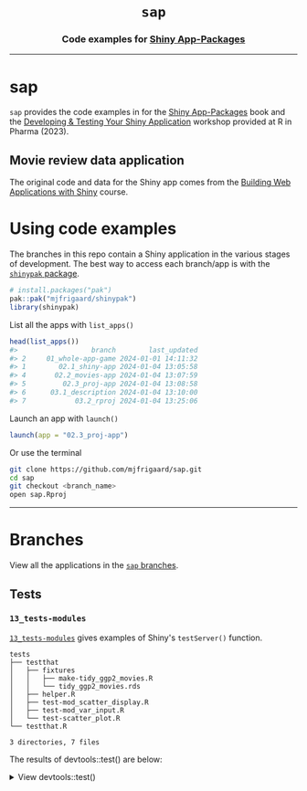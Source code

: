 <h1 align="center"> <code><strong>sap</strong></code> </h1>
<h3 align="center"> Code examples for <a href="https://mjfrigaard.github.io/shiny-app-pkgs/"> Shiny App-Packages </a> </h3>
<hr>

# sap

`sap` provides the code examples in for the [Shiny App-Packages](https://mjfrigaard.github.io/shiny-app-pkgs/) book and the [Developing & Testing Your Shiny Application](https://mjfrigaard.github.io/dev-test-shiny/) workshop provided at R in Pharma (2023).

## Movie review data application

The original code and data for the Shiny app comes from the [Building Web Applications with Shiny](https://rstudio-education.github.io/shiny-course/) course.

# Using code examples

The branches in this repo contain a Shiny application in the various stages of development. The best way to access each branch/app is with the [`shinypak` package](https://mjfrigaard.github.io/shinypak/). 

```r
# install.packages("pak")
pak::pak("mjfrigaard/shinypak")
library(shinypak)
```

List all the apps with `list_apps()`


```r
head(list_apps())
#>                  branch        last_updated
#> 2     01_whole-app-game 2024-01-01 14:11:32
#> 1        02.1_shiny-app 2024-01-04 13:05:58
#> 4       02.2_movies-app 2024-01-04 13:07:59
#> 5         02.3_proj-app 2024-01-04 13:08:58
#> 6      03.1_description 2024-01-04 13:10:00
#> 7            03.2_rproj 2024-01-04 13:25:06
```

Launch an app with `launch()`

```r
launch(app = "02.3_proj-app")
```

Or use the terminal

``` bash
git clone https://github.com/mjfrigaard/sap.git
cd sap
git checkout <branch_name>
open sap.Rproj
```

------------------------------------------------------------------------

# Branches

View all the applications in the [`sap` branches](https://github.com/mjfrigaard/sap/branches/all).

## Tests 

### `13_tests-modules`

[`13_tests-modules`](https://github.com/mjfrigaard/sap/tree/13_tests-modules) gives examples of Shiny's `testServer()` function.

```
tests
├── testthat
│   ├── fixtures
│   │   ├── make-tidy_ggp2_movies.R
│   │   └── tidy_ggp2_movies.rds
│   ├── helper.R
│   ├── test-mod_scatter_display.R
│   ├── test-mod_var_input.R
│   └── test-scatter_plot.R
└── testthat.R

3 directories, 7 files
```

The results of devtools::test() are below: 

<details> 
<summary>View devtools::test()</summary>
```
==> devtools::test()

ℹ Testing sap
✔ | F W  S  OK | Context
Loading required package: shiny
⠏ |          0 | mod_scatter_display                                                    
INFO [2024-09-03 23:07:41] [ START display = selected_vars initial values]
⠋ |          1 | mod_scatter_display                                                    
INFO [2024-09-03 23:07:41] [ END display = selected_vars initial values]
INFO [2024-09-03 23:07:41] [ START display = scatterplot[['alt']] = 'Plot object']
⠙ |          2 | mod_scatter_display                                                    
INFO [2024-09-03 23:07:42] [ END display = scatterplot[['alt']] = 'Plot object']
INFO [2024-09-03 23:07:42] [ START display = inputs() creates ggplot2 object]
INFO [2024-09-03 23:07:42] [ END display = inputs() creates ggplot2 object]
INFO [2024-09-03 23:07:42] [ START mod_scatter_display 1 = output$scatterplot is a list]
INFO [2024-09-03 23:07:42] [ END mod_scatter_display 1 = output$scatterplot is a list]
INFO [2024-09-03 23:07:42] [ START mod_scatter_display 2 = names in output$scatterplot]
INFO [2024-09-03 23:07:42] [ END mod_scatter_display 2 = names in output$scatterplot]
✔ |          5 | mod_scatter_display [1.1s]
⠏ |          0 | mod_var_input                                                          
INFO [2024-09-03 23:07:42] [ START var_inputs = initial returned()]
INFO [2024-09-03 23:07:42] [ END var_inputs = initial returned()]
INFO [2024-09-03 23:07:42] [ START var_inputs = updated returned()]
INFO [2024-09-03 23:07:42] [ END var_inputs = updated returned()]
✔ |          2 | mod_var_input
⠏ |          0 | scatter_plot                                                           
INFO [2024-09-03 23:07:42] [ START fixture = tidy_ggp2_movies.rds]
INFO [2024-09-03 23:07:42] [ START fixture = tidy_ggp2_movies.rds]
INFO [2024-09-03 23:07:42] [ START data = sap::movies]
INFO [2024-09-03 23:07:42] [ END data = sap::movies]
✔ |          2 | scatter_plot
══ Results ═════════════════════════════════════════════════════════════════════
Duration: 1.3 s

[ FAIL 0 | WARN 0 | SKIP 0 | PASS 9 ]
```
</details>
